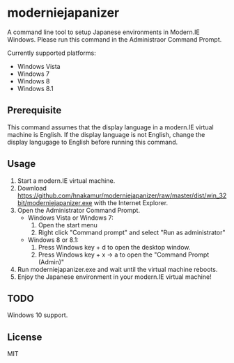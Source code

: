 moderniejapanizer
=================

A command line tool to setup Japanese environments in Modern.IE Windows.
Please run this command in the Administraor Command Prompt.

Currently supported platforms:

* Windows Vista
* Windows 7
* Windows 8
* Windows 8.1

## Prerequisite

This command assumes that the display language in a modern.IE virtual machine is English.
If the display language is not English, change the display langugage to English before
running this command.

## Usage

1. Start a modern.IE virtual machine.
2. Download https://github.com/hnakamur/moderniejapanizer/raw/master/dist/win_32bit/moderniejapanizer.exe with the Internet Explorer.
3. Open the Administrator Command Prompt.
    * Windows Vista or Windows 7: 
        1. Open the start menu
        2. Right click "Command prompt" and select "Run as administrator"
    * Windows 8 or 8.1:
        1. Press Windows key + d to open the desktop window.
        2. Press Windows key + x -> a to open the "Command Prompt (Admin)"
4. Run moderniejapanizer.exe and wait until the virtual machine reboots.
5. Enjoy the Japanese environment in your modern.IE virtual machine!

## TODO

Windows 10 support.

## License

MIT
